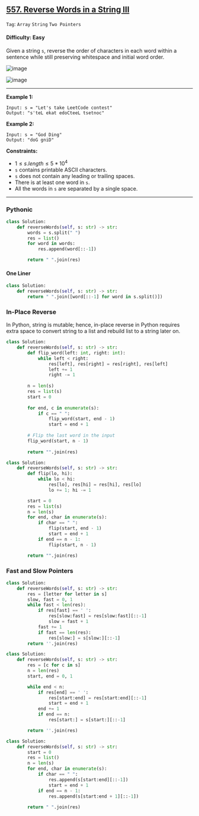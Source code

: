 ## [557. Reverse Words in a String III](https://leetcode.com/problems/reverse-words-in-a-string-iii)

```Tag```: ```Array``` ```String``` ```Two Pointers```

#### Difficulty: Easy

Given a string ```s```, reverse the order of characters in each word within a sentence while still preserving whitespace and initial word order.

![image](https://user-images.githubusercontent.com/35042430/210122621-68108bf8-429d-45a1-a5ae-e7e490b5e637.png)

![image](https://github.com/quananhle/Python/assets/35042430/1c2ca7b5-5a7a-40d1-8acc-4afa931c45df)

---

__Example 1:__
```
Input: s = "Let's take LeetCode contest"
Output: "s'teL ekat edoCteeL tsetnoc"
```

__Example 2:__
```
Input: s = "God Ding"
Output: "doG gniD"
```

__Constraints:__

- $1 \le s.length \le 5 * 10^4$
- ```s``` contains printable ASCII characters.
- ```s``` does not contain any leading or trailing spaces.
- There is at least one word in ```s```.
- All the words in ```s``` are separated by a single space.

---

### Pythonic

```Python
class Solution:
    def reverseWords(self, s: str) -> str:
        words = s.split(" ")
        res = list()
        for word in words:
            res.append(word[::-1])

        return " ".join(res)
```

#### One Liner

```Python
class Solution:
    def reverseWords(self, s: str) -> str:
        return " ".join([word[::-1] for word in s.split()])
```

### In-Place Reverse

In Python, string is mutable; hence, in-place reverse in Python requires extra space to convert string to a list and rebuild list to a string later on.

```Python
class Solution:
    def reverseWords(self, s: str) -> str:
        def flip_word(left: int, right: int):
            while left < right:
                res[left], res[right] = res[right], res[left]
                left += 1
                right -= 1
        
        n = len(s)
        res = list(s)
        start = 0
        
        for end, c in enumerate(s):
            if c == " ":
                flip_word(start, end - 1)
                start = end + 1
        
        # Flip the last word in the input
        flip_word(start, n - 1)
        
        return "".join(res)
```

```Python
class Solution:
    def reverseWords(self, s: str) -> str:
        def flip(lo, hi):
            while lo < hi:
                res[lo], res[hi] = res[hi], res[lo]
                lo += 1; hi -= 1

        start = 0
        res = list(s)
        n = len(s)
        for end, char in enumerate(s):
            if char == " ":
                flip(start, end - 1)
                start = end + 1
            if end == n - 1:
                flip(start, n - 1)

        return "".join(res)
```

### Fast and Slow Pointers

```Python
class Solution:
    def reverseWords(self, s: str) -> str:
        res = [letter for letter in s]
        slow, fast = 0, 1
        while fast < len(res):
            if res[fast] == ' ':
                res[slow:fast] = res[slow:fast][::-1]
                slow = fast + 1
            fast += 1
            if fast == len(res):
                res[slow:] = s[slow:][::-1]
        return ''.join(res)
```

```Python
class Solution:
    def reverseWords(self, s: str) -> str:
        res = [c for c in s]
        n = len(res)
        start, end = 0, 1

        while end < n:
            if res[end] == ' ':
                res[start:end] = res[start:end][::-1]
                start = end + 1
            end += 1
            if end == n:
                res[start:] = s[start:][::-1]

        return ''.join(res)
```

```Python
class Solution:
    def reverseWords(self, s: str) -> str:
        start = 0
        res = list()
        n = len(s)
        for end, char in enumerate(s):
            if char == " ":
                res.append(s[start:end][::-1])
                start = end + 1
            if end == n - 1:
                res.append(s[start:end + 1][::-1])
            
        return " ".join(res)
```
